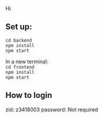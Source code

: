 Hi
## Set up:
`cd backend`  
`npm install`  
`npm start`  

In a new terminal:  
`cd frontend`  
`npm install`  
`npm start`  

## How to login
zid: z3418003
password: Not required